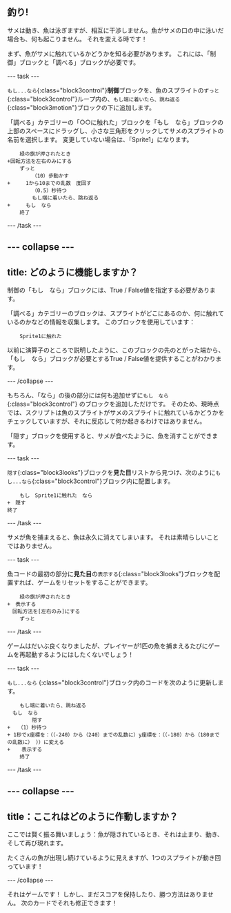 ## 釣り!

サメは動き、魚は泳ぎますが、相互に干渉しません。魚がサメの口の中に泳いだ場合も、何も起こりません。 それを変える時です！

まず、魚がサメに触れているかどうかを知る必要があります。 これには、「制御」ブロックと「調べる」ブロックが必要です。

--- task ---

`もし...なら`{:class="block3control"}**制御**ブロックを、魚のスプライトの`ずっと`{:class="block3control"}ループ内の、`もし端に着いたら、跳ね返る`{:class="block3motion"}ブロックの下に追加します。

「調べる」カテゴリーの「○○に触れた」ブロックを「もし　なら」ブロックの上部のスペースにドラッグし、小さな三角形をクリックしてサメのスプライトの名前を選択します。 変更していない場合は、「Sprite1」になります。

```blocks3
    緑の旗が押されたとき
+回転方法を左右のみにする
    ずっと
        （10）歩動かす
+　　　1から10までの乱数　度回す　
        （0.5）秒待つ
        もし端に着いたら、跳ね返る
+　　　もし　なら
    終了
```

--- /task ---

--- collapse ---
---
title: どのように機能しますか？
---

制御の「もし　なら」ブロックには、True / False値を指定する必要があります。

「調べる」カテゴリーのブロックは、スプライトがどこにあるのか、何に触れているのかなどの情報を収集します。 このブロックを使用しています：

```blocks3
    Sprite1に触れた
```

以前に演算子のところで説明したように、このブロックの先のとがった端から、「もし　なら」ブロックが必要とするTrue / False値を提供することがわかります。

--- /collapse ---

もちろん、「なら」の後の部分には何も追加せずに`もし　なら`{:class="block3control"} のブロックを追加しただけです。 そのため、現時点では、スクリプトは魚のスプライトがサメのスプライトに触れているかどうかをチェックしていますが、それに反応して何か起きるわけではありません。

「隠す」ブロックを使用すると、サメ​​が食べたように、魚を消すことができます。

--- task ---

`隠す`{:class="block3looks"}ブロックを**見た目**リストから見つけ、次のように`もし...なら`{:class="block3control"}ブロック内に配置します。

```blocks3
    もし　Sprite1に触れた　なら
+　隠す
終了
```

--- /task ---

サメが魚を捕まえると、魚は永久に消えてしまいます。 それは素晴らしいことではありません。

--- task ---

魚コードの最初の部分に**見た目**の`表示する`{:class="block3looks"}ブロックを配置すれば、ゲームをリセットをすることができます。

```blocks3
    緑の旗が押されたとき
+　表示する
　回転方法を[左右のみ]にする
    ずっと
```

--- /task ---

ゲームはだいぶ良くなりましたが、プレイヤーが1匹の魚を捕まえるたびにゲームを再起動するようにはしたくないでしょう！

--- task ---

`もし...なら` {:class="block3control"}ブロック内のコードを次のように更新します。

```blocks3
    もし端に着いたら、跳ね返る
　もし　なら
        隠す
+　　（1）秒待つ
+ 1秒でx座標を：（（-240）から（240）までの乱数に）y座標を：（（-180）から（180までの乱数に） ））に変える
+　  表示する
    終了
```

--- /task ---

--- collapse ---
---
title：ここれはどのように作動しますか？
---

ここでは賢く振る舞いましょう：魚が隠されているとき、それは止まり、動き、そして再び現れます。

たくさんの魚が出現し続けているように見えますが、1つのスプライトが動き回っています！

--- /collapse ---

それはゲームです！ しかし、まだスコアを保持したり、勝つ方法はありません。 次のカードでそれも修正できます！